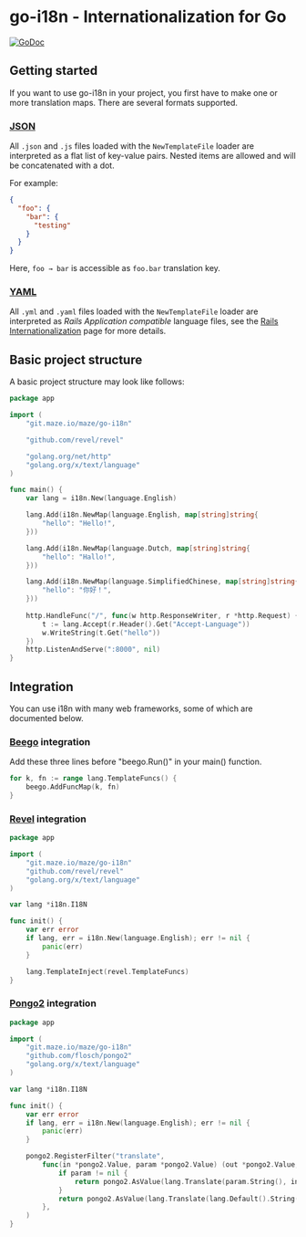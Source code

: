 # go-i18n - Internationalization for Go
[![GoDoc](https://godoc.org/git.maze.io/maze/go-i18n?status.svg)](https://godoc.org/git.maze.io/maze/go-i18n)

## Getting started

If you want to use go-i18n in your project, you first have to make one or more
translation maps. There are several formats supported.

### [JSON](http://json.org/)

All `.json` and `.js` files loaded with the `NewTemplateFile` loader are interpreted as a flat list of key-value pairs. Nested items are allowed and will be concatenated with a dot.

For example:

```JSON
{
  "foo": {
    "bar": {
      "testing"
    }
  }
}
```

Here, `foo → bar` is accessible as `foo.bar` translation key.

### [YAML](http://yaml.org/)

All `.yml` and `.yaml` files loaded with the `NewTemplateFile` loader are
interpreted as *Rails Application compatible* language files, see the [Rails
Internationalization][] page for more details.

[Rails Internationalization]: http://guides.rubyonrails.org/i18n.html

## Basic project structure

A basic project structure may look like follows:

```Go
package app

import (
    "git.maze.io/maze/go-i18n"

    "github.com/revel/revel"

    "golang.org/net/http"
    "golang.org/x/text/language"
)

func main() {
    var lang = i18n.New(language.English)

    lang.Add(i18n.NewMap(language.English, map[string]string{
        "hello": "Hello!",
    }))

    lang.Add(i18n.NewMap(language.Dutch, map[string]string{
        "hello": "Hallo!",
    }))

    lang.Add(i18n.NewMap(language.SimplifiedChinese, map[string]string{
        "hello": "你好！",
    }))
        
    http.HandleFunc("/", func(w http.ResponseWriter, r *http.Request) {
        t := lang.Accept(r.Header().Get("Accept-Language"))
        w.WriteString(t.Get("hello"))
    })
    http.ListenAndServe(":8000", nil)
}
```

## Integration

You can use i18n with many web frameworks, some of which are documented below.

### [Beego](http://beego.me/) integration

Add these three lines before "beego.Run()" in your main() function.

```Go
for k, fn := range lang.TemplateFuncs() {
    beego.AddFuncMap(k, fn)
}
```

### [Revel](http://revel.github.io/) integration

```Go
package app

import (
    "git.maze.io/maze/go-i18n"
    "github.com/revel/revel"
    "golang.org/x/text/language"
)

var lang *i18n.I18N

func init() {
    var err error
    if lang, err = i18n.New(language.English); err != nil {
        panic(err)
    }

    lang.TemplateInject(revel.TemplateFuncs)
}
```

### [Pongo2](https://github.com/flosch/pongo2) integration

```Go
package app

import (
    "git.maze.io/maze/go-i18n"
    "github.com/flosch/pongo2"
    "golang.org/x/text/language"
)

var lang *i18n.I18N

func init() {
    var err error
    if lang, err = i18n.New(language.English); err != nil {
        panic(err)
    }

    pongo2.RegisterFilter("translate",
        func(in *pongo2.Value, param *pongo2.Value) (out *pongo2.Value, err *pongo2.Error) {
            if param != nil {
                return pongo2.AsValue(lang.Translate(param.String(), in.String())), nil
            }
            return pongo2.AsValue(lang.Translate(lang.Default().String(), in.String())), nil
        },
    )
}
```
